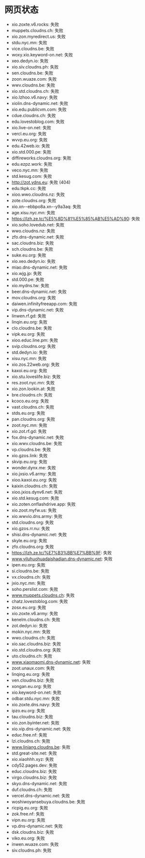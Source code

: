 # 网页状态
- xio.zoxte.v6.rocks: 失败
- muppets.cloudns.ch: 失败
- xio.zon.myredirect.us: 失败
- stdu.nyc.mn: 失败
- vice.cloudns.be: 失败
- woxy.xio.keyword-on.net: 失败
- xeo.dedyn.io: 失败
- xio.siv.cloudns.ph: 失败
- sen.cloudns.be: 失败
- zoon.wuaze.com: 失败
- wwv.cloudns.be: 失败
- xio.std.cloudns.ch: 失败
- xio.lzhoo.v6.navy: 失败
- xiolin.dns-dynamic.net: 失败
- xio.edu.publicvm.com: 失败
- cdue.cloudns.ch: 失败
- edu.lovestoblog.com: 失败
- xio.live-on.net: 失败
- vercl.eu.org: 失败
- wvvp.eu.org: 失败
- edu.42web.io: 失败
- xio.std.000.pe: 失败
- diffireworks.cloudns.org: 失败
- edu.ezpz.work: 失败
- veco.nyc.mn: 失败
- std.kesug.com: 失败
- http://zot.ydns.eu: 失败 (404)
- edu.tkpk.cc: 失败
- xioo.wwo.cloudns.nz: 失败
- zote.cloudns.org: 失败
- xio.xn--ebbpo8a.xn--y9a3aq: 失败
- age.xisu.nyc.mn: 失败
- https://lzh.ze.tc/%E5%8D%81%E5%85%AB%E5%AD%90: 失败
- xio.soho.lovedub.net: 失败
- wwo.cloudns.nz: 失败
- zfo.dns-dynamic.net: 失败
- sac.cloudns.biz: 失败
- sch.cloudns.be: 失败
- suke.eu.org: 失败
- xio.xeo.dedyn.io: 失败
- miao.dns-dynamic.net: 失败
- xio.wjg.jp: 失败
- std.000.pe: 失败
- xio.mydns.tw: 失败
- beer.dns-dynamic.net: 失败
- mov.cloudns.org: 失败
- daiwen.infinityfreeapp.com: 失败
- vip.dns-dynamic.net: 失败
- linwen.rf.gd: 失败
- linqin.eu.org: 失败
- clo.cloudns.be: 失败
- vipk.eu.org: 失败
- xioo.educ.line.pm: 失败
- svip.cloudns.org: 失败
- std.dedyn.io: 失败
- xisu.nyc.mn: 失败
- xio.zos.22web.org: 失败
- kaxoi.eu.org: 失败
- xio.stu.loveslife.biz: 失败
- res.zoot.nyc.mn: 失败
- xio.zon.lookin.at: 失败
- bre.cloudns.ch: 失败
- kcoco.eu.org: 失败
- vast.cloudns.ch: 失败
- stds.eu.org: 失败
- pan.cloudns.org: 失败
- zoot.nyc.mn: 失败
- xio.zot.rf.gd: 失败
- fox.dns-dynamic.net: 失败
- xio.wwv.cloudns.be: 失败
- vp.cloudns.be: 失败
- xio.gzos.link: 失败
- skvip.eu.org: 失败
- wonder.dynx.me: 失败
- xio.jxsio.v6.army: 失败
- xioo.kaxoi.eu.org: 失败
- kaixin.cloudns.ch: 失败
- xioo.jxios.dynv6.net: 失败
- xio.std.kesug.com: 失败
- xio.zoten.onflashdrive.app: 失败
- xio.zoot.myfw.us: 失败
- xio.wwvio.dns.army: 失败
- std.cloudns.org: 失败
- xio.gzos.rr.nu: 失败
- shisi.dns-dynamic.net: 失败
- skyle.eu.org: 失败
- zfo.cloudns.org: 失败
- https://lzh.ze.tc/%E7%B3%BB%E7%BB%9F: 失败
- www.yiluhuohuadaishadian.dns-dynamic.net: 失败
- ipen.eu.org: 失败
- si.cloudns.be: 失败
- vx.cloudns.ch: 失败
- jxio.nyc.mn: 失败
- soho.perslist.com: 失败
- www.muppets.cloudns.ch: 失败
- chatz.lovestoblog.com: 失败
- zosx.eu.org: 失败
- xio.zoxte.v6.army: 失败
- kenelm.cloudns.ch: 失败
- zot.dedyn.io: 失败
- mokin.nyc.mn: 失败
- wwo.cloudns.ch: 失败
- xio.sac.cloudns.biz: 失败
- xio.std.cloudns.org: 失败
- uto.cloudns.ch: 失败
- www.xiaomaomi.dns-dynamic.net: 失败
- zoot.unaux.com: 失败
- linqing.eu.org: 失败
- ven.cloudns.biz: 失败
- xongan.eu.org: 失败
- xio.keyword-on.net: 失败
- odbar.stdu.nyc.mn: 失败
- xio.zoxte.dns.navy: 失败
- ipzo.eu.org: 失败
- tau.cloudns.biz: 失败
- xio.zon.byinter.net: 失败
- xio.vip.dns-dynamic.net: 失败
- educ.free.nf: 失败
- lzi.cloudns.ch: 失败
- www.liniang.cloudns.be: 失败
- std.great-site.net: 失败
- xio.xiaohhh.xyz: 失败
- cdy52.pages.dev: 失败
- educ.cloudns.biz: 失败
- virgo.cloudns.biz: 失败
- skyo.dns-dynamic.net: 失败
- duf.cloudns.ch: 失败
- vercel.dns-dynamic.net: 失败
- woshiwoyansebuya.cloudns.be: 失败
- ricpig.eu.org: 失败
- zok.free.nf: 失败
- vipn.eu.org: 失败
- vp.dns-dynamic.net: 失败
- dsk.cloudns.biz: 失败
- viko.eu.org: 失败
- inwen.wuaze.com: 失败
- siv.cloudns.ph: 失败

